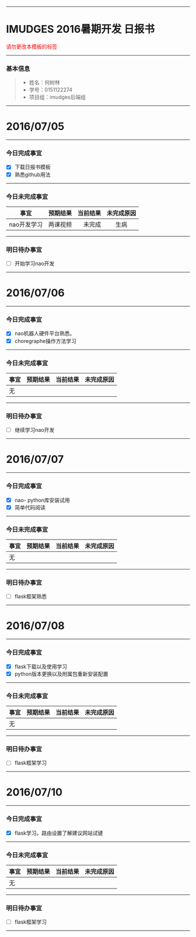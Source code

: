 -------
# IMUDGES 2016暑期开发 日报书
<span style="color:red">请勿更改本模板的标签</span>

-------


### 基本信息
> * 姓名：何树林
> * 学号：0151122274
> * 项目组：imudges后端组

-------


# 2016/07/05

-------

### 今日完成事宜
- [x]  下载日报书模板
- [x]  熟悉github用法

-----
### 今日未完成事宜


| 事宜     |预期结果| 当前结果  | 未完成原因   | 
| --------   | -----:  | -----:  | :----:  |
| nao开发学习     | 两课视频    | 未完成   | 生病   | 


------
### 明日待办事宜
- [ ] 开始学习nao开发


-------
# 2016/07/06

-------

### 今日完成事宜
- [x]  nao机器人硬件平台熟悉。
- [x]  choregraphe操作方法学习

-----
### 今日未完成事宜


| 事宜     |预期结果| 当前结果  | 未完成原因   | 
| --------   | -----:  | -----:  | :----:  |
| 无     |     |   |    | 


------
### 明日待办事宜
- [ ] 继续学习nao开发


-------

# 2016/07/07

-------

### 今日完成事宜
- [x]  nao- python库安装试用
- [x]  简单代码阅读

-----
### 今日未完成事宜


| 事宜     |预期结果| 当前结果  | 未完成原因   | 
| --------   | -----:  | -----:  | :----:  |
| 无     |     |   |    | 


------
### 明日待办事宜
- [ ] flask框架熟悉


-------

# 2016/07/08

-------

### 今日完成事宜
- [x]  flask下载以及使用学习
- [x]  python版本更换以及附属包重新安装配置
-----
### 今日未完成事宜


| 事宜     |预期结果| 当前结果  | 未完成原因   | 
| --------   | -----:  | -----:  | :----:  |
| 无     |     |   |    | 


------
### 明日待办事宜
- [ ] flask框架学习


-------
# 2016/07/10

-------

### 今日完成事宜
- [x]  flask学习。路由设置了解建议网站试键
-----
### 今日未完成事宜


| 事宜     |预期结果| 当前结果  | 未完成原因   | 
| --------   | -----:  | -----:  | :----:  |
| 无     |     |   |    | 


------
### 明日待办事宜
- [ ] flask框架学习


-------
